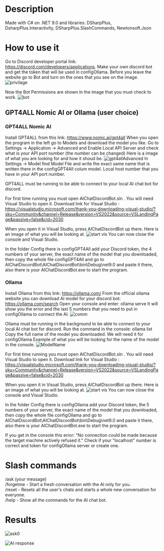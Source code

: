 # Description
Made with C# on .NET 9.0 and libraries: DSharpPlus, DsharpPlus.Interactivity, DSharpPlus.SlashCommands, Newtonsoft.Json
# How to use it 
Go to Discord developer portal link: https://discord.com/developers/applications. Make your own discord bot and get the token that will be used in configOllama. Before you leave the website go to Bot and turn on the ones that you see on the image. ![privilage](https://github.com/user-attachments/assets/f6a7ae67-acf6-4d11-a479-7b55df3fab02)

Now the Bot Permissions are shown in the image that you must check to work. ![bot](https://github.com/user-attachments/assets/61b00634-6aee-474f-99e3-549f142380e4)

## GPT4ALL Nomic AI or Ollama (user choice)
### GPT4ALL Nomic AI
Install GPT4ALL from this link: https://www.nomic.ai/gpt4all
When you open the program in the left go to Models and download the model you like.
Go to Settings -> Application -> Advanced and Enable Local API Server and check what is your API port number (the number can be changed)
Here is a image of what you are looking for and how it shoud be.
![gpt4allAdvanced](https://github.com/user-attachments/assets/7b94e3e2-f1a1-4fe6-a3cb-0484c1c77742)
In Settings -> Model find Model File and write the exact same name that is written there in the configGPT4All colum model. Local host number that you have in your API port number.

GPT4ALL must be running to be able to connect to your local AI chat bot for discord.

For first time running you must open AIChatDiscordBot.sln . You will need Visual Studio to open it. Download link for Visual Studio : https://visualstudio.microsoft.com/thank-you-downloading-visual-studio/?sku=Community&channel=Release&version=VS2022&source=VSLandingPage&passive=false&cid=2030

When you open it in Visual Studio, press AIChatDiscordBot up there. Here is an image of what you will be looking at.
![start vis](https://github.com/user-attachments/assets/65832a87-c246-40c1-a82d-adc91400351a)
You can now close the console and Visual Studio.

In the folder Config there is configGPT4All add your Discord token, the 4 numbers of your server, the exact name of the model that you downloaded, then copy the whole file configGPT4All and go to AIChatDiscordBot\AIChatDiscordBot\bin\Debug\net9.0 and paste it there, also there is your AIChatDiscordBot.exe to start the program.

### Ollama
Install Ollama from this link: https://ollama.com/
From the official ollama website you can download AI model for your discord bot: https://ollama.com/search
Open your console and enter: ollama serve
It will show you the error and the last 5 numbers that you need to put in configOllama to connect the AI.
![comm](https://github.com/user-attachments/assets/c8af5b48-042d-4a74-a9d5-e5a5b798a010)

Ollama must be running in the background to be able to connect to your local AI chat bot for discord.
Run the command in the console: ollama list
Copy the full name of the model you downloaded. We will need it for configOllama
Example of what you will be looking for the name of the model in the console.
![ModelName](https://github.com/user-attachments/assets/cb687521-ea53-44fe-8a0c-28db29f85d5e)


For first time running you must open AIChatDiscordBot.sln . You will need Visual Studio to open it. Download link for Visual Studio : https://visualstudio.microsoft.com/thank-you-downloading-visual-studio/?sku=Community&channel=Release&version=VS2022&source=VSLandingPage&passive=false&cid=2030

When you open it in Visual Studio, press AIChatDiscordBot up there. Here is an image of what you will be looking at.
![start vis](https://github.com/user-attachments/assets/65832a87-c246-40c1-a82d-adc91400351a)
You can now close the console and Visual Studio.

In the folder Config there is configOllama add your Discord token, the 5 numbers of your server, the exact name of the model that you downloaded, then copy the whole file configOllama and go to AIChatDiscordBot\AIChatDiscordBot\bin\Debug\net9.0 and paste it there, also there is your AIChatDiscordBot.exe to start the program.

If you get in the console this error: "No connection could be made because the target machine actively refused it." Check if your "localhost" number is correct and token for configOllama server or create one.

# Slash commands
/ask (your message) <br/>
/forgetme - Start a fresh conversation with the AI only for you. <br/>
/reset - Resets all the user's chats and starts a whole new conversation for everyone. <br/>
/help - Show all the commands for the AI chat bot.

# Results 
![ask0](https://github.com/user-attachments/assets/30b107ec-5cfc-41f0-b8e8-1ac7398f250e)

![AI response](https://github.com/user-attachments/assets/3a3606df-7b22-4f56-a2f9-83c83fba4610)
